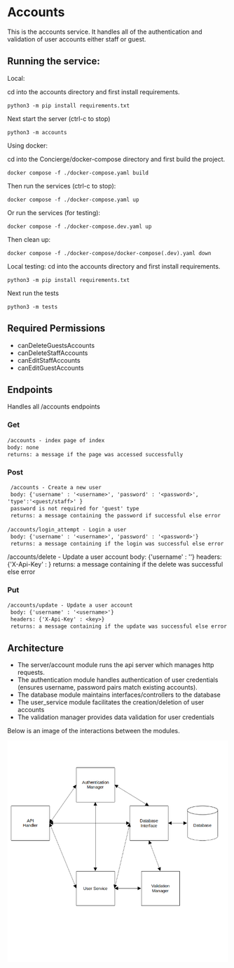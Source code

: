 # Accounts

This is the accounts service. It handles all of the authentication and validation of user accounts either staff or guest.

## Running the service:

Local:

 cd into the accounts directory and first install requirements.

```
python3 -m pip install requirements.txt
```
Next start the server (ctrl-c to stop)
```
python3 -m accounts
```

Using docker:

 cd into the Concierge/docker-compose directory and first build the project.

```
docker compose -f ./docker-compose.yaml build
```
Then run the services (ctrl-c to stop):
```
docker compose -f ./docker-compose.yaml up
```
Or run the services (for testing):
```
docker compose -f ./docker-compose.dev.yaml up
```

Then clean up:
```
docker compose -f ./docker-compose/docker-compose(.dev).yaml down
```

Local testing:
cd into the accounts directory and first install requirements.

```
python3 -m pip install requirements.txt
```
Next run the tests
```
python3 -m tests
```

## Required Permissions
- canDeleteGuestsAccounts
- canDeleteStaffAccounts
- canEditStaffAccounts
- canEditGuestAccounts

## Endpoints
Handles all /accounts endpoints

### Get
    /accounts - index page of index
    body: none
    returns: a message if the page was accessed successfully

### Post
     /accounts - Create a new user
     body: {'username' : '<username>', 'password' : '<password>', 'type':'<guest/staff>' }
     password is not required for 'guest' type
     returns: a message containing the password if successful else error

    /accounts/login_attempt - Login a user
     body: {'username' : '<username>', 'password' : '<password>'}
     returns: a message containing if the login was successful else error

   /accounts/delete - Update a user account
     body: {'username' : '<username>'}
     headers: {'X-Api-Key' : <key>}
     returns: a message containing if the delete was successful else error


### Put
    /accounts/update - Update a user account
     body: {'username' : '<username>'}
     headers: {'X-Api-Key' : <key>}
     returns: a message containing if the update was successful else error

## Architecture

-   The server/account module runs the api server which manages http requests.
-   The authentication module handles authentication of user credentials (ensures username, password pairs match existing accounts).
-   The database module maintains interfaces/controllers to the database
-   The user_service module facilitates the creation/deletion of user accounts
-   The validation manager provides data validation for user credentials

Below is an image of the interactions between the modules.

![account_architecture](/src/accounts/images/account_diagram.png)
